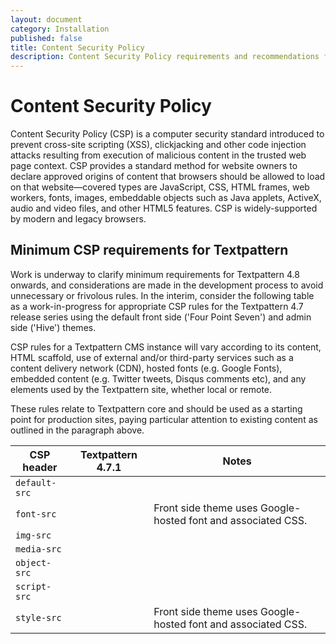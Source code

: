 ```yaml
---
layout: document
category: Installation
published: false
title: Content Security Policy
description: Content Security Policy requirements and recommendations for Textpattern CMS.
---
```


# Content Security Policy

Content Security Policy (CSP) is a computer security standard introduced to prevent cross-site scripting (XSS), clickjacking and other code injection attacks resulting from execution of malicious content in the trusted web page context. CSP provides a standard method for website owners to declare approved origins of content that browsers should be allowed to load on that website—covered types are JavaScript, CSS, HTML frames, web workers, fonts, images, embeddable objects such as Java applets, ActiveX, audio and video files, and other HTML5 features. CSP is widely-supported by modern and legacy browsers.

## Minimum CSP requirements for Textpattern

Work is underway to clarify minimum requirements for Textpattern 4.8 onwards, and considerations are made in the development process to avoid unnecessary or frivolous rules. In the interim, consider the following table as a work-in-progress for appropriate CSP rules for the Textpattern 4.7 release series using the default front side ('Four Point Seven') and admin side ('Hive') themes.

CSP rules for a Textpattern CMS instance will vary according to its content, HTML scaffold, use of external and/or third-party services such as a content delivery network (CDN), hosted fonts (e.g. Google Fonts), embedded content (e.g. Twitter tweets, Disqus comments etc), and any elements used by the Textpattern site, whether local or remote.

These rules relate to Textpattern core and should be used as a starting point for production sites, paying particular attention to existing content as outlined in the paragraph above.


| CSP header | Textpattern 4.7.1 | Notes |
|------------|-------------------|-------|
|`default-src`|||
|`font-src`|| Front side theme uses Google-hosted font and associated CSS. |
|`img-src`|||
|`media-src`|||
|`object-src`|||
|`script-src`|||
|`style-src`|| Front side theme uses Google-hosted font and associated CSS. |
